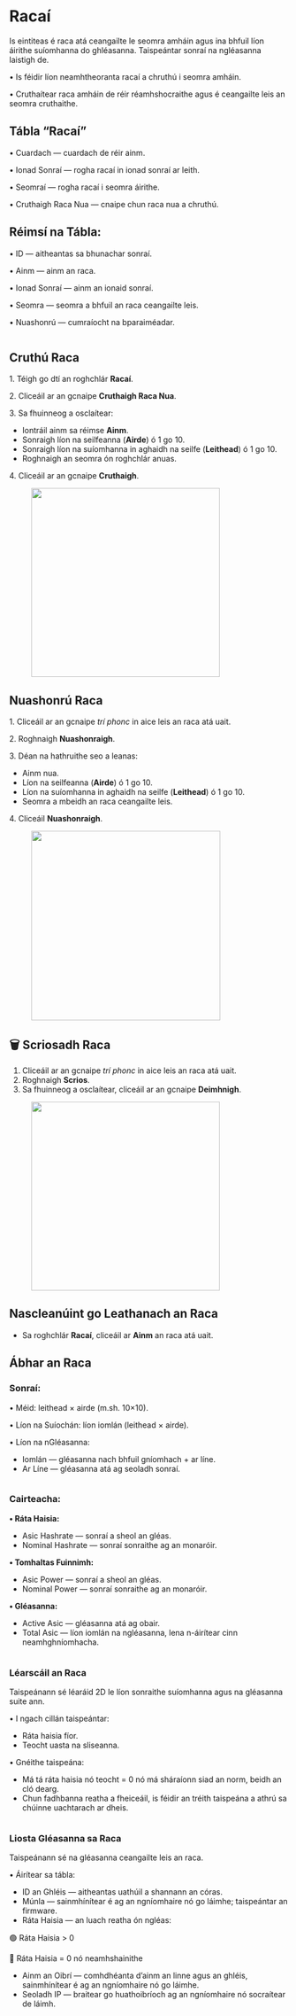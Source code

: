 # Racaí

Is eintiteas é raca atá ceangailte le seomra amháin agus ina bhfuil líon áirithe suíomhanna do ghléasanna. Taispeántar sonraí na ngléasanna laistigh de.

• Is féidir líon neamhtheoranta racaí a chruthú i seomra amháin.

• Cruthaítear raca amháin de réir réamhshocraithe agus é ceangailte leis an seomra cruthaithe.

## **Tábla “Racaí”**

• Cuardach — cuardach de réir ainm.

• Ionad Sonraí — rogha racaí in ionad sonraí ar leith.

• Seomraí — rogha racaí i seomra áirithe.

• Cruthaigh Raca Nua — cnaipe chun raca nua a chruthú.

## Réimsí na Tábla:

• ID — aitheantas sa bhunachar sonraí.

• Ainm — ainm an raca.

• Ionad Sonraí — ainm an ionaid sonraí.

• Seomra — seomra a bhfuil an raca ceangailte leis.

• Nuashonrú — cumraíocht na bparaiméadar.

<figure><img src="../../.gitbook/assets/image (4).png" alt=""><figcaption></figcaption></figure>

## **Cruthú Raca**

1\. Téigh go dtí an roghchlár **Racaí**.

2\. Cliceáil ar an gcnaipe **Cruthaigh Raca Nua**.

3\. Sa fhuinneog a osclaítear:

* Iontráil ainm sa réimse **Ainm**.
* Sonraigh líon na seilfeanna (**Airde**) ó 1 go 10.
* Sonraigh líon na suíomhanna in aghaidh na seilfe (**Leithead**) ó 1 go 10.
* Roghnaigh an seomra ón roghchlár anuas.

4\. Cliceáil ar an gcnaipe **Cruthaigh**.

<figure><img src="../../.gitbook/assets/image (1) (1) (1).png" alt="" width="341"><figcaption></figcaption></figure>

## **Nuashonrú Raca**

1\. Cliceáil ar an gcnaipe _trí phonc_ in aice leis an raca atá uait.

2\. Roghnaigh **Nuashonraigh**.

3\. Déan na hathruithe seo a leanas:

* Ainm nua.
* Líon na seilfeanna (**Airde**) ó 1 go 10.
* Líon na suíomhanna in aghaidh na seilfe (**Leithead**) ó 1 go 10.
* Seomra a mbeidh an raca ceangailte leis.

4\. Cliceáil **Nuashonraigh**.

<figure><img src="../../.gitbook/assets/image (2) (1) (1).png" alt="" width="342"><figcaption></figcaption></figure>

## **🗑️ Scriosadh Raca** <a href="#udalenie-data-centra" id="udalenie-data-centra"></a>

1. Cliceáil ar an gcnaipe _trí phonc_ in aice leis an raca atá uait.
2. Roghnaigh **Scrios**.
3. Sa fhuinneog a osclaítear, cliceáil ar an gcnaipe **Deimhnigh**.

<figure><img src="../../.gitbook/assets/image (3) (1) (1).png" alt="" width="341"><figcaption></figcaption></figure>

## **Nascleanúint go Leathanach an Raca**

* Sa roghchlár **Racaí**, cliceáil ar **Ainm** an raca atá uait.

## **Ábhar an Raca**

### **Sonraí:**

• Méid: leithead × airde (m.sh. 10×10).

• Líon na Suíochán: líon iomlán (leithead × airde).

• Líon na nGléasanna:

* Iomlán — gléasanna nach bhfuil gníomhach + ar líne.
* Ar Líne — gléasanna atá ag seoladh sonraí.

<figure><img src="../../.gitbook/assets/image (3).png" alt=""><figcaption></figcaption></figure>

### **Cairteacha:**

**• Ráta Haisia:**

* Asic Hashrate — sonraí a sheol an gléas.
* Nominal Hashrate — sonraí sonraithe ag an monaróir.

**• Tomhaltas Fuinnimh:**

* Asic Power — sonraí a sheol an gléas.
* Nominal Power — sonraí sonraithe ag an monaróir.

**• Gléasanna:**

* Active Asic — gléasanna atá ag obair.
* Total Asic — líon iomlán na ngléasanna, lena n-áirítear cinn neamhghníomhacha.

<figure><img src="../../.gitbook/assets/image (1) (1).png" alt=""><figcaption></figcaption></figure>

### **Léarscáil an Raca**

Taispeánann sé léaráid 2D le líon sonraithe suíomhanna agus na gléasanna suite ann.

• I ngach cillán taispeántar:

* Ráta haisia fíor.
* Teocht uasta na sliseanna.

• Gnéithe taispeána:

* Má tá ráta haisia nó teocht = 0 nó má sháraíonn siad an norm, beidh an cló dearg.
* Chun fadhbanna reatha a fheiceáil, is féidir an tréith taispeána a athrú sa chúinne uachtarach ar dheis.

<figure><img src="../../.gitbook/assets/image (2) (1).png" alt=""><figcaption></figcaption></figure>

### **Liosta Gléasanna sa Raca**

Taispeánann sé na gléasanna ceangailte leis an raca.

• Áirítear sa tábla:

* ID an Ghléis — aitheantas uathúil a shannann an córas.
* Múnla — sainmhínítear é ag an ngníomhaire nó go láimhe; taispeántar an firmware.
* Ráta Haisia — an luach reatha ón ngléas:

🟢 Ráta Haisia > 0

🔴 Ráta Haisia = 0 nó neamhshainithe

* Ainm an Oibrí — comhdhéanta d’ainm an linne agus an ghléis, sainmhínítear é ag an ngníomhaire nó go láimhe.
* Seoladh IP — braitear go huathoibríoch ag an ngníomhaire nó socraítear de láimh.

<figure><img src="../../.gitbook/assets/image (3) (1).png" alt=""><figcaption></figcaption></figure>
